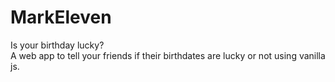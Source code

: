 # MarkEleven
Is your birthday lucky?<br>
A web app to tell your friends if their birthdates are lucky or not using vanilla js.
